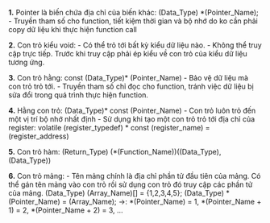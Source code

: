 **1.** Pointer là biến chứa địa chỉ của biến khác: (Data_Type) *(Pointer_Name);
	- Truyền tham số cho function, tiết kiệm thời gian và bộ nhớ do ko cần phải copy dữ liệu khi thực hiện function call

**2.** Con trỏ kiểu void:
	- Có thể trỏ tới bất kỳ kiểu dữ liệu nào.
	- Không thể truy cập trực tiếp. Trước khi truy cập phải ép kiểu về con trỏ của kiểu dữ liệu tương ứng.

**3.** Con trỏ hằng: const (Data_Type)* (Pointer_Name)
	- Bảo vệ dữ liệu mà con trỏ trỏ tới.
	- Truyền tham số chỉ đọc cho function, tránh việc dữ liệu bị sửa đổi trong quá trình thực hiện function.

**4.** Hằng con trỏ: (Data_Type)* const (Pointer_Name)
	- Con trỏ luôn trỏ đến một vị trí bộ nhớ nhất định
	- Sử dụng khi tạo một con trỏ trỏ tới địa chỉ của register: volatile (register_typedef) * const (register_name) = (register_address)

**5.** Con trỏ hàm: (Return_Type) (*(Function_Name))((Data_Type),(Data_Type))

**6.** Con trỏ mảng:
    - Tên mảng chính là địa chỉ phần tử đầu tiên của mảng. Có thể gán tên mảng vào con trỏ rồi sử dụng con trỏ đó truy cập các phần tử của mảng.
    (Data_Type) (Array_Name)[] = {1,2,3,4,5};
    (Data_Type) *(Pointer_Name) = (Array_Name);
     ->: *(Pointer_Name) = 1, *(Pointer_Name + 1) = 2, *(Pointer_Name + 2) = 3, ...
